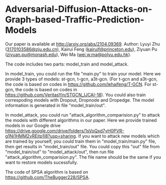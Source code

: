 # Adversarial-Diffusion-Attacks-on-Graph-based-Traffic-Prediction-Models
Our paper is available at http://arxiv.org/abs/2104.09369.
Author: Lyuyi Zhu (3170103586@zju.edu.cn), Kairui Feng (kairuif@princeton.edu), Ziyuan Pu (ziyuan.pu@monash.edu), Wei Ma (wei.w.ma@polyu.edu.hk).

The code includes two parts: model_train and model_attack.

In model_train, you could run the file "main.py" to train your model. Here we provide 3 types of models: st-gcn, t-gcn, a3t-gcn.
(For t-gcn and a3t-gcn, the code is based on codes in https://github.com/lehaifeng/T-GCN.
 For st-gcn, the code is based on codes in https://github.com/VeritasYin/STGCN_IJCAI-18).
You could also train correspoding models with Dropout, Dropnode and Dropedge.
The model information is generated in file "model_train/out".
 
In model_attack, you could run "attack_algorithm_comparision.py" to attack the models with different algorithms in our paper. Here we provide trained models in our Google drive https://drive.google.com/drive/folders/1sVoQxd7yH0PVR-g1Ni1HMM2vREjtp1l8?usp=sharing.
If you want to attack new models which are trained by yourself, you could train them in "model_train/main.py" file, then get results in "model_train/out" file. You could copy this "out" file from "model_train/out" to "model_attack/out", then run file "attack_algorithm_comparision.py". The file name should be the same if you want to restore models sucessfully.

The code of SPSA algorithm is based on https://github.com/TheBugger228/SPSA.
 
 
